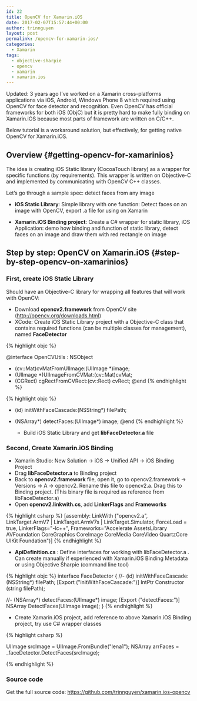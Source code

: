 ```yaml
---
id: 22
title: OpenCV for Xamarin.iOS
date: 2017-02-07T15:57:44+00:00
author: trinnguyen
layout: post
permalink: /opencv-for-xamarin-ios/
categories:
  - Xamarin
tags:
  - objective-sharpie
  - opencv
  - xamarin
  - xamarin.ios
---
```

Updated: 3 years ago I&#8217;ve worked on a Xamarin cross-platforms applications via iOS, Android, Windows Phone 8 which required using OpenCV for face detector and recognition. Even OpenCV has official frameworks for both iOS (ObjC) but it is pretty hard to make fully binding on Xamarin.iOS because most parts of framework are written on C/C++.

Below tutorial is a workaround solution, but effectively, for getting native OpenCV for Xamarin.iOS.

## Overview {#getting-opencv-for-xamarinios}

The idea is creating iOS Static library (CocoaTouch library) as a wrapper for specific functions (by requirements). This wrapper is written on Objective-C and implemented by communicating with OpenCV C++ classes.

Let&#8217;s go through a sample spec: detect faces from any image

* **iOS Static Library**: Simple library with one function: Detect faces on an image with OpenCV, export .a file for using on Xamarin

* **Xamarin.iOS Binding project**: Create a C# wrapper for static library, iOS Application: demo how binding and function of static library, detect faces on an image and draw them with red rectangle on image

## Step by step: OpenCV on Xamarin.iOS {#step-by-step-opencv-on-xamarinios}

### **First, create iOS Static Library**

Should have an Objective-C library for wrapping all features that will work with OpenCV:

  * Download **opencv2.framework** from OpenCV site (http://opencv.org/downloads.html)
  * XCode: Create iOS Static Library project with a Objective-C class that contains required functions (can be multiple classes for management), named **FaceDetector**

{% highlight objc %}

@interface OpenCVUtils : NSObject
+ (cv::Mat)cvMatFromUIImage:(UIImage *)image;
+ (UIImage *)UIImageFromCVMat:(cv::Mat)cvMat;
+ (CGRect) cgRectFromCVRect:(cv::Rect) cvRect;
@end
{% endhighlight %}

{% highlight objc %}
- (id) initWithFaceCascade:(NSString*) filePath;
- (NSArray*) detectFaces:(UIImage*) image;
@end
{% endhighlight %}

  * Build iOS Static Library and get **libFaceDetector.a** file

### Second, Create Xamarin.iOS Binding

  * Xamarin Studio: New Solution -> iOS -> Unified API -> iOS Binding Project
  * Drag **libFaceDetector.a** to Binding project
  * Back to **opencv2.framework** file, open it, go to opencv2.framework -> Versions -> A -> opencv2. Rename this file to opencv2.a. Drag this to Binding project. (This binary file is required as reference from libFaceDetector.a)
  * Open **opencv2.linkwith.cs**, add **LinkerFlags** and **Frameworks**

{% highlight csharp %}
[assembly: LinkWith ("opencv2.a", LinkTarget.ArmV7 | LinkTarget.ArmV7s | LinkTarget.Simulator, ForceLoad = true, LinkerFlags="-lc++", Frameworks="Accelerate AssetsLibrary AVFoundation CoreGraphics CoreImage CoreMedia CoreVideo QuartzCore UIKit Foundation")]
{% endhighlight %}

  * **ApiDefinition.cs** : Define interfaces for working with libFaceDetector.a . Can create manually if experienced with Xamarin.iOS Binding Metadata or using Objective Sharpie (command line tool)

{% highlight objc %}
interface FaceDetector {
 //- (id) initWithFaceCascade:(NSString*) filePath;
 [Export ("initWithFaceCascade:")]
 IntPtr Constructor (string filePath);

 //- (NSArray*) detectFaces:(UIImage*) image;
 [Export ("detectFaces:")]
 NSArray DetectFaces(UIImage image);
}
{% endhighlight %}

  * Create Xamarin.iOS project, add reference to above Xamarin.iOS Binding project, try use C# wrapper classes
  
{% highlight csharp %}

UIImage srcImage = UIImage.FromBundle("lena1");
NSArray arrFaces = _faceDetector.DetectFaces(srcImage);

{% endhighlight %}

### Source code

Get the full source code: <a href="https://github.com/trinnguyen/xamarin.ios-opencv" target="_blank">https://github.com/trinnguyen/xamarin.ios-opencv</a>